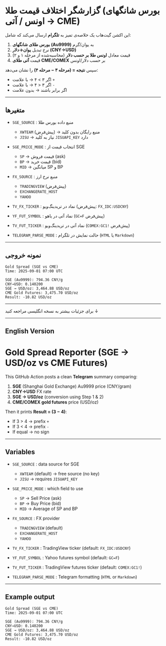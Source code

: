 # گزارشگر اختلاف قیمت طلا (بورس شانگهای → اونس / آتی CME)

این اکشن گیت‌هاب یک خلاصه‌ی تمیز به **تلگرام** ارسال می‌کند که شامل:

1) **بورس طلای شانگهای (Au9999)** به یوان/گرم  
2) نرخ تبدیل **یوان→دلار (CNY→USD)**  
3) قیمت معادل **اونس طلا بر حسب دلار** (محاسبه‌شده از مرحله ۱ و ۲)  
4) قیمت **آتی طلای CME/COMEX** بر حسب دلار/اونس  

سپس **نتیجه = (مرحله ۳ − مرحله ۴)** را نشان می‌دهد:  
- اگر ۳ > ۴ → با علامت `+`  
- اگر ۳ < ۴ → با علامت `-`  
- اگر برابر باشند → بدون علامت

---

## متغیرها

- `SGE_SOURCE` : منبع داده بورس طلا  
  - `XWTEAM` (پیش‌فرض) → منبع رایگان بدون کلید  
  - `JISU` → نیاز به کلید `JISUAPI_KEY` دارد  

- `SGE_PRICE_MODE` : انتخاب قیمت از SGE  
  - `SP` → قیمت فروش (ask)  
  - `BP` → قیمت خرید (bid)  
  - `MID` → میانگین SP و BP  

- `FX_SOURCE` : منبع نرخ ارز  
  - `TRADINGVIEW` (پیش‌فرض)  
  - `EXCHANGERATE_HOST`  
  - `YAHOO`  

- `TV_FX_TICKER` : نماد در تریدینگ‌ویو (پیش‌فرض: `FX_IDC:USDCNY`)  
- `YF_FUT_SYMBOL` : نماد آتی در یاهو (`GC=F` پیش‌فرض)  
- `TV_FUT_TICKER` : نماد آتی در تریدینگ‌ویو (`COMEX:GC1!` پیش‌فرض)  
- `TELEGRAM_PARSE_MODE` : حالت نمایش در تلگرام (`HTML` یا `Markdown`)  

---

## نمونه خروجی

```
Gold Spread (SGE vs CME)
Time: 2025-09-01 07:00 UTC

SGE (Au9999): 794.36 CNY/g
CNY→USD: 0.140200
SGE → USD/oz: 3,464.88 USD/oz
CME Gold Futures: 3,475.70 USD/oz
Result: -10.82 USD/oz
```

---

برای جزئیات بیشتر به نسخه انگلیسی مراجعه کنید ↓

---

## English Version

# Gold Spread Reporter (SGE → USD/oz vs CME Futures)

This GitHub Action posts a clean **Telegram** summary comparing:

1) **SGE** (Shanghai Gold Exchange) Au9999 price (CNY/gram)  
2) **CNY→USD** FX rate  
3) **SGE → USD/oz** (conversion using Step 1 & 2)  
4) **CME/COMEX gold futures** price (USD/oz)  

Then it prints **Result = (3 − 4)**:  
- If 3 > 4 → prefix `+`  
- If 3 < 4 → prefix `-`  
- If equal → no sign

---

## Variables

- `SGE_SOURCE` : data source for SGE  
  - `XWTEAM` (default) → free source (no key)  
  - `JISU` → requires `JISUAPI_KEY`  

- `SGE_PRICE_MODE` : which field to use  
  - `SP` → Sell Price (ask)  
  - `BP` → Buy Price (bid)  
  - `MID` → Average of SP and BP  

- `FX_SOURCE` : FX provider  
  - `TRADINGVIEW` (default)  
  - `EXCHANGERATE_HOST`  
  - `YAHOO`  

- `TV_FX_TICKER` : TradingView ticker (default: `FX_IDC:USDCNY`)  
- `YF_FUT_SYMBOL` : Yahoo futures symbol (default: `GC=F`)  
- `TV_FUT_TICKER` : TradingView futures ticker (default: `COMEX:GC1!`)  
- `TELEGRAM_PARSE_MODE` : Telegram formatting (`HTML` or `Markdown`)  

---

## Example output

```
Gold Spread (SGE vs CME)
Time: 2025-09-01 07:00 UTC

SGE (Au9999): 794.36 CNY/g
CNY→USD: 0.140200
SGE → USD/oz: 3,464.88 USD/oz
CME Gold Futures: 3,475.70 USD/oz
Result: -10.82 USD/oz
```
